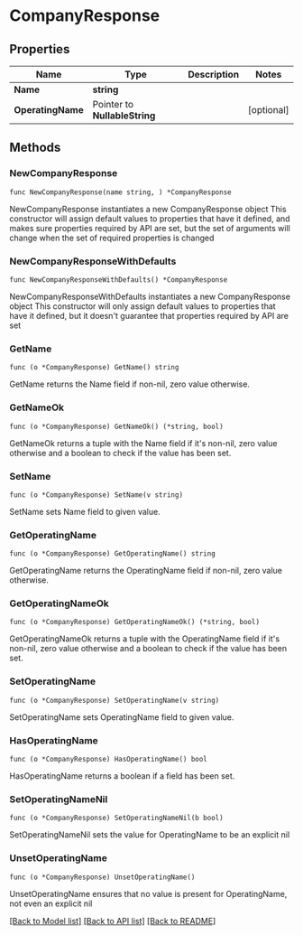 # CompanyResponse

## Properties

Name | Type | Description | Notes
------------ | ------------- | ------------- | -------------
**Name** | **string** |  | 
**OperatingName** | Pointer to **NullableString** |  | [optional] 

## Methods

### NewCompanyResponse

`func NewCompanyResponse(name string, ) *CompanyResponse`

NewCompanyResponse instantiates a new CompanyResponse object
This constructor will assign default values to properties that have it defined,
and makes sure properties required by API are set, but the set of arguments
will change when the set of required properties is changed

### NewCompanyResponseWithDefaults

`func NewCompanyResponseWithDefaults() *CompanyResponse`

NewCompanyResponseWithDefaults instantiates a new CompanyResponse object
This constructor will only assign default values to properties that have it defined,
but it doesn't guarantee that properties required by API are set

### GetName

`func (o *CompanyResponse) GetName() string`

GetName returns the Name field if non-nil, zero value otherwise.

### GetNameOk

`func (o *CompanyResponse) GetNameOk() (*string, bool)`

GetNameOk returns a tuple with the Name field if it's non-nil, zero value otherwise
and a boolean to check if the value has been set.

### SetName

`func (o *CompanyResponse) SetName(v string)`

SetName sets Name field to given value.


### GetOperatingName

`func (o *CompanyResponse) GetOperatingName() string`

GetOperatingName returns the OperatingName field if non-nil, zero value otherwise.

### GetOperatingNameOk

`func (o *CompanyResponse) GetOperatingNameOk() (*string, bool)`

GetOperatingNameOk returns a tuple with the OperatingName field if it's non-nil, zero value otherwise
and a boolean to check if the value has been set.

### SetOperatingName

`func (o *CompanyResponse) SetOperatingName(v string)`

SetOperatingName sets OperatingName field to given value.

### HasOperatingName

`func (o *CompanyResponse) HasOperatingName() bool`

HasOperatingName returns a boolean if a field has been set.

### SetOperatingNameNil

`func (o *CompanyResponse) SetOperatingNameNil(b bool)`

 SetOperatingNameNil sets the value for OperatingName to be an explicit nil

### UnsetOperatingName
`func (o *CompanyResponse) UnsetOperatingName()`

UnsetOperatingName ensures that no value is present for OperatingName, not even an explicit nil

[[Back to Model list]](../README.md#documentation-for-models) [[Back to API list]](../README.md#documentation-for-api-endpoints) [[Back to README]](../README.md)


